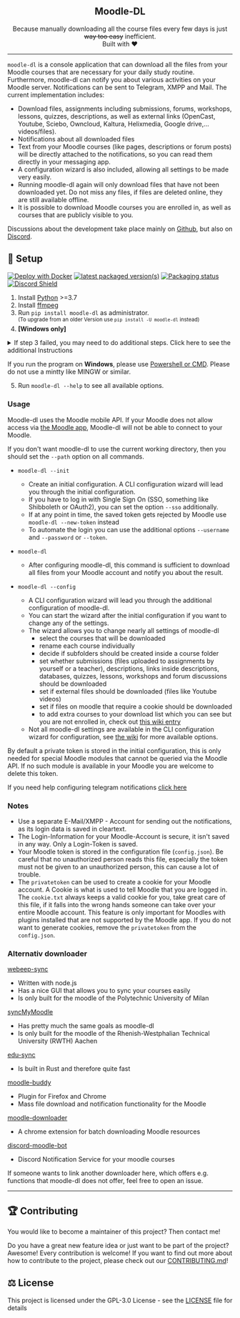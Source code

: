 <div align="center">
    <br>
    <h2>Moodle-DL</h2>
    Because manually downloading all the course files every few days is just <del>way too easy</del> inefficient.
    <br>
    Built with ❤︎
</div>

---


`moodle-dl` is a console application that can download all the files from your Moodle courses that are necessary for your daily study routine. Furthermore, moodle-dl can notify you about various activities on your Moodle server. Notifications can be sent to Telegram, XMPP and Mail. The current implementation includes: 

- Download files, assignments including submissions, forums, workshops, lessons, quizzes, descriptions, as well as external links (OpenCast, Youtube, Sciebo, Owncloud, Kaltura, Helixmedia, Google drive,... videos/files).
- Notifications about all downloaded files
- Text from your Moodle courses (like pages, descriptions or forum posts) will be directly attached to the notifications, so you can read them directly in your messaging app.
- A configuration wizard is also included, allowing all settings to be made very easily.
- Running moodle-dl again will only download files that have not been downloaded yet. Do not miss any files, if files are deleted online, they are still available offline.
- It is possible to download Moodle courses you are enrolled in, as well as courses that are publicly visible to you.

Discussions about the development take place mainly on [Github](https://github.com/C0D3D3V/Moodle-DL/issues), but also on [Discord](https://discord.gg/HNg7CsqEnZ).

## 🚀 Setup
[![Deploy with Docker](https://img.shields.io/badge/deploy%20with-docker-0db7ed)](https://github.com/C0D3D3V/Moodle-DL/wiki/Run-with-Docker)
[![latest packaged version(s)](https://repology.org/badge/latest-versions/moodle-dl.svg)](https://repology.org/project/moodle-dl/versions)
[![Packaging status](https://repology.org/badge/tiny-repos/moodle-dl.svg)](https://repology.org/project/moodle-dl/versions)
[![Discord Shield](https://discordapp.com/api/guilds/969140782655242281/widget.png?style=shield)](https://discord.gg/HNg7CsqEnZ)

1. Install [Python](https://www.python.org/) >=3.7
2. Install [ffmpeg](https://github.com/C0D3D3V/Moodle-DL/wiki/Installing-ffmpeg)
3. Run `pip install moodle-dl` as administrator. </br>
    <sup>(To upgrade from an older Version use `pip install -U moodle-dl` instead)</sup>
4. **[Windows only]** 
<details>
<summary markdown="span">If step 3 failed, you may need to do additional steps. Click here to see the additional Instructions</summary>


You may need to install [Visual C++ compiler for Python](https://wiki.python.org/moin/WindowsCompilers#Microsoft_Visual_C.2B-.2B-_14.2_standalone:_Build_Tools_for_Visual_Studio_2019_.28x86.2C_x64.2C_ARM.2C_ARM64.29) to build all the dependencies successfully: 

  - Download and Install Microsoft [Build Tools for Visual Studio 2019 from here](https://aka.ms/vs/16/release/vs_buildtools.exe)
  - In Build tools, install C++ build tools and ensure the latest versions of MSVCv142 - VS 2019 C++ x64/x86 build tools and Windows 10 SDK are checked.
  - In some very edge cases, you may also need [Visual C++ 14.0 Redistrubution Packages](https://aka.ms/vs/17/release/vc_redist.x64.exe)
</details>

If you run the program on **Windows**, please use [Powershell or CMD](https://www.isunshare.com/windows-10/5-ways-to-open-windows-powershell-in-windows-10.html). Please do not use a mintty like MINGW or similar.

5. Run `moodle-dl --help` to see all available options.

 

### Usage
Moodle-dl uses the Moodle mobile API. If your Moodle does not allow access via [the Moodle app](https://download.moodle.org/mobile/), Moodle-dl will not be able to connect to your Moodle.

If you don't want moodle-dl to use the current working directory, then you should set the `--path` option on all commands.

- `moodle-dl --init`
    - Create an initial configuration. A CLI configuration wizard will lead you through the initial configuration.
    - If you have to log in with Single Sign On (SSO, something like Shibboleth or OAuth2), you can set the option `--sso` additionally.
    - If at any point in time, the saved token gets rejected by Moodle use `moodle-dl --new-token` instead
    - To automate the login you can use the additional options `--username` and `--password` or `--token`.

- `moodle-dl`
    - After configuring moodle-dl, this command is sufficient to download all files from your Moodle account and notify you about the result.

- `moodle-dl --config`
    - A CLI configuration wizard will lead you through the additional configuration of moodle-dl.
    - You can start the wizard after the initial configuration if you want to change any of the settings.
    - The wizard allows you to change nearly all settings of moodle-dl
      - select the courses that will be downloaded
      - rename each course individually
      - decide if subfolders should be created inside a course folder
      - set whether submissions (files uploaded to assignments by yourself or a teacher), descriptions, links inside descriptions, databases, quizzes, lessons, workshops and forum discussions should be downloaded
      - set if external files should be downloaded (files like Youtube videos)
      - set if files on moodle that require a cookie should be downloaded
      - to add extra courses to your download list which you can see but you are not enrolled in, check out [this wiki entry](https://github.com/C0D3D3V/Moodle-DL/wiki/Download-public-courses)
    - Not all moodle-dl settings are available in the CLI configuration wizard for configuration, see [the wiki](https://github.com/C0D3D3V/Moodle-DL/wiki/Config.json) for more available options.

By default a private token is stored in the initial configuration, this is only needed for special Moodle modules that cannot be queried via the Moodle API. If no such module is available in your Moodle you are welcome to delete this token.

If you need help configuring telegram notifications [click here](https://github.com/C0D3D3V/Moodle-DL/wiki/Telegram-Notification)



### Notes
- Use a separate E-Mail/XMPP - Account for sending out the notifications, as its login data is saved in cleartext.
- The Login-Information for your Moodle-Account is secure, it isn't saved in any way. Only a Login-Token is saved.
- Your Moodle token is stored in the configuration file (`config.json`). Be careful that no unauthorized person reads this file, especially the token must not be given to an unauthorized person, this can cause a lot of trouble.
- The `privatetoken` can be used to create a cookie for your Moodle account. A Cookie is what is used to tell Moodle that you are logged in. The `cookie.txt` always keeps a valid cookie for you, take great care of this file, if it falls into the wrong hands someone can take over your entire Moodle account. This feature is only important for Moodles with plugins installed that are not supported by the Moodle app. If you do not want to generate cookies, remove the `privatetoken` from the `config.json`.


### Alternativ downloader

[webeep-sync](https://github.com/toto04/webeep-sync#english-version)
- Written with node.js
- Has a nice GUI that allows you to sync your courses easily
- Is only built for the moodle of the Polytechnic University of Milan 

[syncMyMoodle](https://github.com/Romern/syncMyMoodle)
- Has pretty much the same goals as moodle-dl
- Is only built for the moodle of the Rhenish-Westphalian Technical University (RWTH) Aachen

[edu-sync](https://github.com/mkroening/edu-sync)
- Is built in Rust and therefore quite fast

[moodle-buddy](https://github.com/marcelreppi/moodle-buddy)
- Plugin for Firefox and Chrome
- Mass file download and notification functionality for the Moodle

[moodle-downloader](https://github.com/harsilspatel/moodle-downloader)
- A chrome extension for batch downloading Moodle resources

[discord-moodle-bot](https://github.com/tjarbo/discord-moodle-bot)
- Discord Notification Service for your moodle courses

If someone wants to link another downloader here, which offers e.g. functions that moodle-dl does not offer, feel free to open an issue. 


---




## 🏆 Contributing
You would like to become a maintainer of this project? Then contact me!

Do you have a great new feature idea or just want to be part of the project? Awesome! Every contribution is welcome! If you want to find out more about how to contribute to the project, please check out our [CONTRIBUTING.md](CONTRIBUTING.md)!


## ⚖️ License
This project is licensed under the GPL-3.0 License - see the [LICENSE](LICENSE) file for details